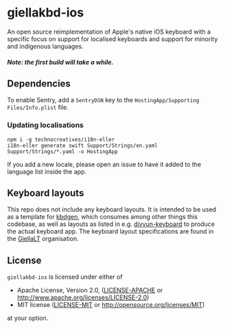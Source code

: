 # giellakbd-ios

An open source reimplementation of Apple's native iOS keyboard with a specific focus on support for localised keyboards and support for minority and indigenous languages.

##### Note: the first build will take a while.

## Dependencies

To enable Sentry, add a `SentryDSN` key to the `HostingApp/Supporting Files/Info.plist` file.

### Updating localisations

```
npm i -g technocreatives/i18n-eller
i18n-eller generate swift Support/Strings/en.yaml Support/Strings/*.yaml -o HostingApp
```

If you add a new locale, please open an issue to have it added to the language list inside the app.

## Keyboard layouts

This repo does not include any keyboard layouts. It is intended to be used as a template for [kbdgen](https://github.com/divvun/kbdgen), which consumes among other things this codebase, as well as layouts as listed in e.g. [divvun-keyboard](https://github.com/divvun/divvun-keyboard) to produce the actual keyboard app. The keyboard layout specifications are found in the [GiellaLT](https://github.com/giellalt?q=keyboard-&type=&language=) organisation.

## License

`giellakbd-ios` is licensed under either of

 * Apache License, Version 2.0, ([LICENSE-APACHE](LICENSE-APACHE) or http://www.apache.org/licenses/LICENSE-2.0)
 * MIT license ([LICENSE-MIT](LICENSE-MIT) or http://opensource.org/licenses/MIT)

at your option.

